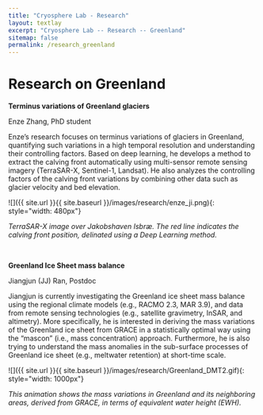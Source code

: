 ```yaml
---
title: "Cryosphere Lab - Research"
layout: textlay
excerpt: "Cryosphere Lab -- Research -- Greenland"
sitemap: false
permalink: /research_greenland
---
```

# Research on Greenland

**Terminus variations of Greenland glaciers**

Enze Zhang, PhD student

Enze’s research focuses on terminus variations of glaciers in Greenland, quantifying such variations in a high temporal resolution and understanding their controlling factors. Based on deep learning, he develops a method to extract the calving front automatically using multi-sensor remote sensing imagery (TerraSAR-X, Sentinel-1, Landsat). He also analyzes the controlling factors of the calving front variations by combining other data such as glacier velocity and bed elevation.

![]({{ site.url }}{{ site.baseurl }}/images/research/enze_ji.png){: style="width: 480px"}

*TerraSAR-X image over Jakobshaven Isbræ. The red line indicates the calving front position, delinated using a Deep Learning method.* 

<p> &nbsp; </p>

**Greenland Ice Sheet mass balance**

Jiangjun (JJ) Ran, Postdoc

Jiangjun is currently investigating the Greenland ice sheet mass balance using the regional climate models (e.g., RACMO 2.3, MAR 3.9), and data from remote sensing technologies (e.g., satellite gravimetry, InSAR, and altimetry). More specifically, he is interested in deriving the mass variations of the Greenland ice sheet from GRACE in a statistically optimal way using the “mascon” (i.e., mass concentration) approach. Furthermore, he is also trying to understand the mass anomalies in the sub-surface processes of Greenland ice sheet (e.g., meltwater retention) at short-time scale.

![]({{ site.url }}{{ site.baseurl }}/images/research/Greenland_DMT2.gif){: style="width: 1000px"}

*This animation shows the mass variations in Greenland and its neighboring areas, derived from GRACE, in terms of equivalent water height (EWH).*

<p> &nbsp; </p>



